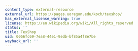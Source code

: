 ```yaml
---
content_type: external-resource
external_url: https://pages.uoregon.edu/koch/texshop/
has_external_license_warning: true
license: https://en.wikipedia.org/wiki/All_rights_reserved
status: ''
title: TexShop
uid: 0056fc69-7ea8-44e1-9edb-bf85a4f8e7be
wayback_url: ''
---
```

